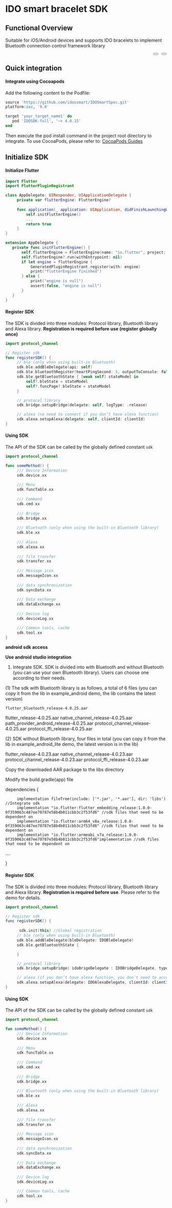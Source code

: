 # IDO smart bracelet SDK

## Functional Overview

Suitable for iOS/Android devices and supports IDO bracelets to implement Bluetooth connection control framework library

<div style ="display:flex;justify-content: flex-end;" >
   <button class="section" target="section1" show="swift" hide="swift"></button>
   <div style="width:10px"></div>
   <button class="section" target="section2" show="kotlin" hide="kotlin"></button>
</div>


<!--sec data-title="swift" data-id="section1" data-show=true ces-->

## Quick integration

#### Integrate using Cocoapods

Add the following content to the Podfile:

```ruby
source 'https://github.com/idoosmart/IDOSmartSpec.git'
platform:ios, '9.0'

target 'your_target_name1' do
   pod 'IDOSDK-full', '~> 4.0.15'
end
```

Then execute the pod install command in the project root directory to integrate.
To use CocoaPods, please refer to: [CocoaPods Guides](https://guides.cocoapods.org/)

## Initialize SDK

#### Initialize Flutter

```swift
import Flutter
import FlutterPluginRegistrant

class AppDelegate: UIResponder, UIApplicationDelegate {
     private var flutterEngine: FlutterEngine?
    
     func application(_ application: UIApplication, didFinishLaunchingWithOptions launchOptions: [UIApplication.LaunchOptionsKey: Any]?) -> Bool {
         self.initFlutterEngine()
         ...
         return true
     }
}

extension AppDelegate {
   private func initFlutterEngine() {
       self.flutterEngine = FlutterEngine(name: "io.flutter", project: nil)
       self.flutterEngine?.run(withEntrypoint: nil)
       if let engine = flutterEngine {
           GeneratedPluginRegistrant.register(with: engine)
           print("flutterEngine finished")
       } else {
           print("engine is null")
           assert(false, "engine is null")
       }
   }
}
```

#### Register SDK

The SDK is divided into three modules: Protocol library, Bluetooth library and Alexa library. **Registration is required before use (register globally once)**

```swift
import protocol_channel

// Register sdk
func registerSDK() {
     // ble (only when using built-in Bluetooth)
     sdk.ble.addBleDelegate(api: self)
     sdk.ble.bluetoothRegister(heartPingSecond: 5, outputToConsole: false)
     sdk.ble.getBluetoothState { [weak self] stateModel in
         self?.bleState = stateModel
         self?.funcPage?.bleState = stateModel
     }

     // protocol library
     sdk.bridge.setupBridge(delegate: self, logType: .release)

     // alexa (no need to connect if you don’t have alexa function)
     sdk.alexa.setupAlexa(delegate: self, clientId: clientId)
}
```



#### Using SDK

  The API of the SDK can be called by the globally defined constant `sdk`

```swift
import protocol_channel

func someMethod() {
     /// Device Information
     sdk.device.xx
    
     /// Menu
     sdk.funcTable.xx
    
     /// Command
     sdk.cmd.xx
    
     /// Bridge
     sdk.bridge.xx
    
     /// Bluetooth (only when using the built-in Bluetooth library)
     sdk.ble.xx
    
     /// Alexa
     sdk.alexa.xx
    
     /// file transfer
     sdk.transfer.xx
    
     /// Message icon
     sdk.messageIcon.xx
    
     /// data synchronization
     sdk.syncData.xx
    
     /// Data exchange
     sdk.dataExchange.xx
    
     /// Device log
     sdk.deviceLog.xx

     /// Common tools, cache
     sdk.tool.xx
}
```

<!--endsec-->



<!--sec data-title="kotlin" data-id="section2" data-show=false ces-->

**android sdk access**

**Use android studio integration**

1. Integrate SDK. SDK is divided into with Bluetooth and without Bluetooth (you can use your own Bluetooth library). Users can choose one according to their needs.

(1) The sdk with Bluetooth library is as follows, a total of 6 files (you can copy it from the lib in example_android demo, the lib contains the latest version)

    flutter_bluetooth_release-4.0.25.aar
   flutter_release-4.0.25.aar
   native_channel_release-4.0.25.aar
   path_provider_android_release-4.0.25.aar
   protocol_channel_release-4.0.25.aar
   protocol_ffi_release-4.0.25.aar

(2) SDK without Bluetooth library, four files in total (you can copy it from the lib in example_android_lite demo, the latest version is in the lib)

flutter_release-4.0.23.aar
native_channel_release-4.0.23.aar
protocol_channel_release-4.0.23.aar
protocol_ffi_release-4.0.23.aar

Copy the downloaded AAR package to the libs directory

Modify the build.gradle(app) file

dependencies {

```
     implementation fileTree(include: ['*.jar', '*.aar'], dir: 'libs') //Integrate sdk
     implementation "io.flutter:flutter_embedding_release:1.0.0-0f359063c487ee70787e58b4b011cbb3c2f53fd6" //sdk files that need to be dependent on
     implementation "io.flutter:arm64_v8a_release:1.0.0-0f359063c487ee70787e58b4b011cbb3c2f53fd6" //sdk files that need to be dependent on
     implementation "io.flutter:armeabi_v7a_release:1.0.0-0f359063c487ee70787e58b4b011cbb3c2f53fd6"implementation //sdk files that need to be dependent on
```

  ....

}

<!--endsec-->

#### Register SDK

The SDK is divided into three modules: Protocol library, Bluetooth library and Alexa library. **Registration is required before use**. Please refer to the demo for details.

```kotlin
import protocol_channel

// Register sdk
func registerSDK() {
    
      sdk.init(this) //Global registration
     // ble (only when using built-in Bluetooth)
     sdk.ble.addBleDelegate(bleDelegate: IDOBleDelegate)
     sdk.ble.getBluetoothState {

     }

     // protocol library
     sdk.bridge.setupBridge( idoBrigeDelegate : IDOBridgeDelegate, type:logType)

     // alexa (if you don’t have alexa function, you don’t need to access it)
     sdk.alexa.setupAlexa(delegate: IDOAlexaDelegate, clientId: clientId)
}
```





#### Using SDK

  The API of the SDK can be called by the globally defined constant `sdk`

```kotlin
import protocol_channel

fun someMethod() {
     /// Device Information
     sdk.device.xx
    
     /// Menu
     sdk.funcTable.xx
    
     /// Command
     sdk.cmd.xx
    
     /// Bridge
     sdk.bridge.xx
    
     /// Bluetooth (only when using the built-in Bluetooth library)
     sdk.ble.xx
    
     /// Alexa
     sdk.alexa.xx
    
     /// file transfer
     sdk.transfer.xx
    
     /// Message icon
     sdk.messageIcon.xx
    
     /// data synchronization
     sdk.syncData.xx
    
     /// Data exchange
     sdk.dataExchange.xx
    
     /// Device log
     sdk.deviceLog.xx

     /// Common tools, cache
     sdk.tool.xx
}
```

<!--endsec-->